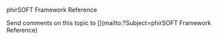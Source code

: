 ﻿phirSOFT Framework Reference



Send comments on this topic to [](mailto:?Subject=phirSOFT Framework Reference)
